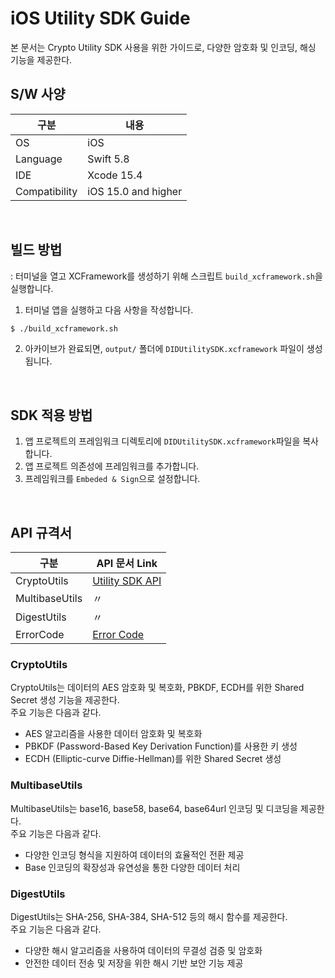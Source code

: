 # iOS Utility SDK Guide
본 문서는 Crypto Utility SDK 사용을 위한 가이드로, 다양한 암호화 및 인코딩, 해싱 기능을 제공한다.


## S/W 사양
| 구분           | 내용                       |
|---------------|---------------------------|
| OS            | iOS                       |
| Language      | Swift 5.8                 |
| IDE           | Xcode 15.4                |
| Compatibility | iOS 15.0 and higher       |

<br>

## 빌드 방법
: 터미널을 열고 XCFramework를 생성하기 위해 스크립트 `build_xcframework.sh`을 실행합니다.
1. 터미널 앱을 실행하고 다음 사항을 작성합니다. 
```bash
$ ./build_xcframework.sh
```
2. 아카이브가 완료되면, `output/` 폴더에 `DIDUtilitySDK.xcframework` 파일이 생성됩니다.
<br>


## SDK 적용 방법
1. 앱 프로젝트의 프레임워크 디렉토리에 `DIDUtilitySDK.xcframework`파일을 복사합니다.
2. 앱 프로젝트 의존성에 프레임워크를 추가합니다.
3. 프레임워크를 `Embeded & Sign`으로 설정합니다.

<br>

## API 규격서
| 구분 | API 문서 Link |
|------|----------------------------|
| CryptoUtils   | [Utility SDK API](../../../docs/api/did-utility-sdk-ios/Utility_ko.md) |
| MultibaseUtils| 〃 |
| DigestUtils   | 〃 |
| ErrorCode      | [Error Code](../../../docs/api/did-utility-sdk-ios/UtilityError.md)   |

### CryptoUtils
CryptoUtils는 데이터의 AES 암호화 및 복호화, PBKDF, ECDH를 위한 Shared Secret 생성 기능을 제공한다. <br> 주요 기능은 다음과 같다.
- AES 알고리즘을 사용한 데이터 암호화 및 복호화
- PBKDF (Password-Based Key Derivation Function)를 사용한 키 생성
- ECDH (Elliptic-curve Diffie-Hellman)를 위한 Shared Secret 생성

### MultibaseUtils
MultibaseUtils는 base16, base58, base64, base64url 인코딩 및 디코딩을 제공한다. <br>주요 기능은 다음과 같다.
- 다양한 인코딩 형식을 지원하여 데이터의 효율적인 전환 제공
- Base 인코딩의 확장성과 유연성을 통한 다양한 데이터 처리

### DigestUtils
DigestUtils는 SHA-256, SHA-384, SHA-512 등의 해시 함수를 제공한다. <br>주요 기능은 다음과 같다.
- 다양한 해시 알고리즘을 사용하여 데이터의 무결성 검증 및 암호화
- 안전한 데이터 전송 및 저장을 위한 해시 기반 보안 기능 제공
